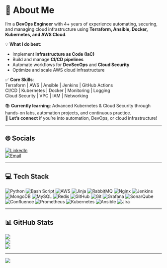 # 💫 About Me
I’m a **DevOps Engineer** with 4+ years of experience automating, securing, and managing cloud infrastructure using **Terraform, Ansible, Docker, Kubernetes, and AWS Cloud**.

💡 **What I do best**:  
- Implement **Infrastructure as Code (IaC)**  
- Build and manage **CI/CD pipelines**  
- Automate workflows for **DevSecOps** and **Cloud Security**  
- Optimize and scale AWS cloud infrastructure  

✅ **Core Skills**:  
Terraform | AWS | Ansible | Jenkins | GitHub Actions  
CI/CD | Kubernetes | Docker | Monitoring | Logging  
Cloud Security | VPC | IAM | Networking  

📚 **Currently learning**: Advanced Kubernetes & Cloud Security through hands-on labs, automation projects, and continuous practice.  
🚀 **Let’s connect** if you’re into automation, DevOps, or cloud infrastructure!

---

## 🌐 Socials
[![LinkedIn](https://img.shields.io/badge/LinkedIn-%230077B5.svg?logo=linkedin&logoColor=white)](https://www.linkedin.com/in/shivakumar-paturikuppa/)  
[![Email](https://img.shields.io/badge/Email-D14836?logo=gmail&logoColor=white)](mailto:shivapaturi01@gmail.com)  

---

## 💻 Tech Stack
![Python](https://img.shields.io/badge/python-3670A0?style=for-the-badge&logo=python&logoColor=ffdd54)
![Bash Script](https://img.shields.io/badge/bash_script-%23121011.svg?style=for-the-badge&logo=gnu-bash&logoColor=white)
![AWS](https://img.shields.io/badge/AWS-%23FF9900.svg?style=for-the-badge&logo=amazon-aws&logoColor=white)
![Jinja](https://img.shields.io/badge/jinja-white.svg?style=for-the-badge&logo=jinja&logoColor=black)
![RabbitMQ](https://img.shields.io/badge/rabbitmq-FF6600?style=for-the-badge&logo=rabbitmq&logoColor=white)
![Nginx](https://img.shields.io/badge/nginx-%23009639.svg?style=for-the-badge&logo=nginx&logoColor=white)
![Jenkins](https://img.shields.io/badge/jenkins-%232C5263.svg?style=for-the-badge&logo=jenkins&logoColor=white)
![MongoDB](https://img.shields.io/badge/MongoDB-%234ea94b.svg?style=for-the-badge&logo=mongodb&logoColor=white)
![MySQL](https://img.shields.io/badge/mysql-4479A1.svg?style=for-the-badge&logo=mysql&logoColor=white)
![Redis](https://img.shields.io/badge/redis-%23DD0031.svg?style=for-the-badge&logo=redis&logoColor=white)
![GitHub](https://img.shields.io/badge/github-%23121011.svg?style=for-the-badge&logo=github&logoColor=white)
![Git](https://img.shields.io/badge/git-%23F05033.svg?style=for-the-badge&logo=git&logoColor=white)
![Grafana](https://img.shields.io/badge/grafana-%23F46800.svg?style=for-the-badge&logo=grafana&logoColor=white)
![SonarQube](https://img.shields.io/badge/SonarQube-black?style=for-the-badge&logo=sonarqube&logoColor=4E9BCD)
![Confluence](https://img.shields.io/badge/confluence-%23172BF4.svg?style=for-the-badge&logo=confluence&logoColor=white)
![Prometheus](https://img.shields.io/badge/Prometheus-E6522C?style=for-the-badge&logo=Prometheus&logoColor=white)
![Kubernetes](https://img.shields.io/badge/kubernetes-%23326ce5.svg?style=for-the-badge&logo=kubernetes&logoColor=white)
![Ansible](https://img.shields.io/badge/ansible-%231A1918.svg?style=for-the-badge&logo=ansible&logoColor=white)
![Jira](https://img.shields.io/badge/jira-%230A0FFF.svg?style=for-the-badge&logo=jira&logoColor=white)

---

## 📊 GitHub Stats
![](https://github-readme-stats.vercel.app/api?username=shivapaturi&theme=shadow_blue&hide_border=false&include_all_commits=false&count_private=false)  
![](https://nirzak-streak-stats.vercel.app/?user=shivapaturi&theme=shadow_blue&hide_border=false)  
![](https://github-readme-stats.vercel.app/api/top-langs/?username=shivapaturi&theme=shadow_blue&hide_border=false&include_all_commits=false&count_private=false&layout=compact)

---

[![](https://visitcount.itsvg.in/api?id=shivapaturi&icon=0&color=0)](https://visitcount.itsvg.in)
